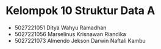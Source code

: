 # Kelompok 10 Struktur Data A

- 5027221051	Ditya Wahyu Ramadhan
- 5027221056	Marselinus Krisnawan Riandika
- 5027221073	Almendo Jekson Darwin Naftali Kambu
